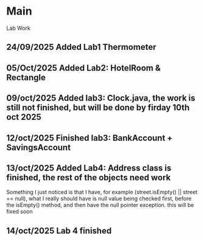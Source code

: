 # Main
Lab Work
## 24/09/2025 Added Lab1 Thermometer 
## 05/Oct/2025 Added Lab2: HotelRoom & Rectangle 
## 09/oct/2025 Added lab3: Clock.java, the work is still not finished, but will be done by firday 10th oct 2025
## 12/oct/2025 Finished lab3: BankAccount + SavingsAccount
## 13/oct/2025 Added Lab4: Address class is finished, the rest of the objects need work
Something I just noticed is that I have, for example (street.isEmpty() || street == null), what I really should have is null value being checked first, before the isEmpty() method, and then have the null pointer exception. this will be fixed soon 
## 14/oct/2025 Lab 4 finished
